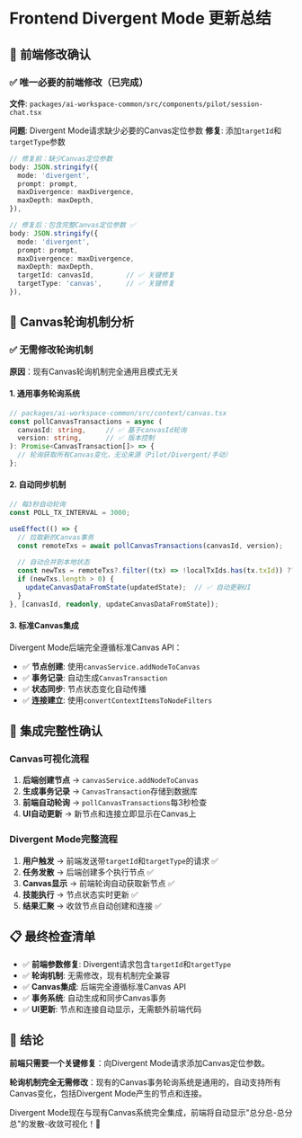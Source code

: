# Frontend Divergent Mode 更新总结

## 🎯 前端修改确认

### ✅ 唯一必要的前端修改（已完成）
**文件**: `packages/ai-workspace-common/src/components/pilot/session-chat.tsx`

**问题**: Divergent Mode请求缺少必要的Canvas定位参数
**修复**: 添加`targetId`和`targetType`参数

```typescript
// 修复前：缺少Canvas定位参数
body: JSON.stringify({
  mode: 'divergent',
  prompt: prompt,
  maxDivergence: maxDivergence,
  maxDepth: maxDepth,
}),

// 修复后：包含完整Canvas定位参数 ✅
body: JSON.stringify({
  mode: 'divergent',
  prompt: prompt,
  maxDivergence: maxDivergence,
  maxDepth: maxDepth,
  targetId: canvasId,        // ✅ 关键修复
  targetType: 'canvas',      // ✅ 关键修复
}),
```

## 🚀 Canvas轮询机制分析

### ✅ 无需修改轮询机制
**原因**：现有Canvas轮询机制完全通用且模式无关

#### 1. 通用事务轮询系统
```typescript
// packages/ai-workspace-common/src/context/canvas.tsx
const pollCanvasTransactions = async (
  canvasId: string,     // ✅ 基于canvasId轮询
  version: string,      // ✅ 版本控制
): Promise<CanvasTransaction[]> => {
  // 轮询获取所有Canvas变化，无论来源（Pilot/Divergent/手动）
};
```

#### 2. 自动同步机制 
```typescript
// 每3秒自动轮询
const POLL_TX_INTERVAL = 3000;

useEffect(() => {
  // 拉取新的Canvas事务
  const remoteTxs = await pollCanvasTransactions(canvasId, version);
  
  // 自动合并到本地状态
  const newTxs = remoteTxs?.filter((tx) => !localTxIds.has(tx.txId)) ?? [];
  if (newTxs.length > 0) {
    updateCanvasDataFromState(updatedState);  // ✅ 自动更新UI
  }
}, [canvasId, readonly, updateCanvasDataFromState]);
```

#### 3. 标准Canvas集成
Divergent Mode后端完全遵循标准Canvas API：
- ✅ **节点创建**: 使用`canvasService.addNodeToCanvas`
- ✅ **事务记录**: 自动生成`CanvasTransaction`
- ✅ **状态同步**: 节点状态变化自动传播
- ✅ **连接建立**: 使用`convertContextItemsToNodeFilters`

## 🎉 集成完整性确认

### Canvas可视化流程
1. **后端创建节点** → `canvasService.addNodeToCanvas`
2. **生成事务记录** → `CanvasTransaction`存储到数据库
3. **前端自动轮询** → `pollCanvasTransactions`每3秒检查
4. **UI自动更新** → 新节点和连接立即显示在Canvas上

### Divergent Mode完整流程
1. **用户触发** → 前端发送带`targetId`和`targetType`的请求 ✅
2. **任务发散** → 后端创建多个执行节点 ✅  
3. **Canvas显示** → 前端轮询自动获取新节点 ✅
4. **技能执行** → 节点状态实时更新 ✅
5. **结果汇聚** → 收敛节点自动创建和连接 ✅

## 📋 最终检查清单

- ✅ **前端参数修复**: Divergent请求包含`targetId`和`targetType`
- ✅ **轮询机制**: 无需修改，现有机制完全兼容
- ✅ **Canvas集成**: 后端完全遵循标准Canvas API
- ✅ **事务系统**: 自动生成和同步Canvas事务
- ✅ **UI更新**: 节点和连接自动显示，无需额外前端代码

## 🎯 结论

**前端只需要一个关键修复**：向Divergent Mode请求添加Canvas定位参数。

**轮询机制完全无需修改**：现有的Canvas事务轮询系统是通用的，自动支持所有Canvas变化，包括Divergent Mode产生的节点和连接。

Divergent Mode现在与现有Canvas系统完全集成，前端将自动显示"总分总-总分总"的发散-收敛可视化！🚀
